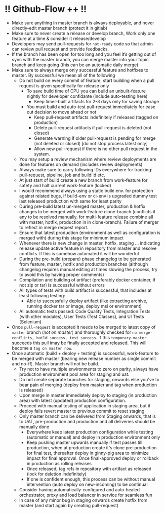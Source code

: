 # !! Github-Flow ++ !!

- Make sure anything in master branch is always deployable, and never directly-edit master branch (protect it in gitlab)
- Make sure to never create a release or develop branch, Work only one feature at a time & consider it release/develop
- Developers may send pull-requests for `not-ready` code so that admin can review pull request and provide feedbacks.
- If the branch has been open for too long and you feel it’s getting out of sync with the master branch, you can merge
  master into your topic branch and keep going (this can be an automatic daily merge)
- Make sure to always merge only successful feature and hotfixes to master. By successful we mean all of the following
  - Do not build on every commit of feature, start building when a pull request is given specifically for release only
    - To save build time of CPU you can build an unbuilt-feature nightly for developer confidante (include auto-testing here)
      - Keep timer-built artifacts for 2-3 days only for saving storage
    - You must build and auto-test pull-request immediately for ease out decision to move ahead or not
      - Keep pull-request artifacts indefinitely if released (tagged on production)
      - Delete pull-request artifacts if pull-request is deleted (not closed)
      - Generate warning if older pull-request is pending for merge (not deleted or closed) [do not stop process latest only]
      - Allow new pull-request if there is no other pull request in the system.
  - You may setup a review mechanism where review deployments are done for features on demand (includes review deployments)
  - Always make sure to carry following IDs everywhere for tracking: pull-request, pipeline, job and build id etc.
  - At just start of build create a new branch from work-feature for safety and halt current work-feature (locked)
  - I would recommend always using a static build env. for protection against related bugs, if build-env or ci-env is
    upgraded dummy test last released production with same for least parity
  - During pre-build latest un-merged master, production & hotfix changes to be merged with work-feature clone-branch
    (conflicts if any to be resolved manually, for multi-feature release combine all with master, hotfix, production in
    in clone-branch). Failure of merger to reflect in merge request report.
  - Ensure that latest production (environment as well as configuration is merged with) during this stage for minimum impact
  - Whenever there is new change in master, hotfix, staging ... indicating release update active feature in repository from
    master and resolve conflicts. If this is somehow automated it will be wonderful
  - During the pre-build (prepare) phase changelog to be generated from feature, master, hotfix and production branches
    (although changelog requires manual editing at times slowing the process, try to avoid this by having proper comments)
  - Compilation and building of artifact (preferably docker container, if not zip or tar) is successful without errors
  - All types of tests with build artifact is successful, that includes at least following testing:
    - Able to successfully deploy artifact (like extracting archive, running docker tar or image, deploy msi or environment)
  - All automatic tests passed: Code Quality Tests, Integration Tests (with other modules), User Tests (Test Classes), and
    UI Tests (Selenium)
- Once `pull-request` is accepted it needs to be merged to latest copy of `master` branch (_not on master_) and thoroughly checked
  for `no merge-conflicts, build success, test success`. If this `temporary-master` succeeds this pull imay be finally accepted
  and released. This will become a `tag on master now`.
- Once automatic (build + deploy + testing) is successful, work-feature to be merged with master (bearing new release number
  as single commit and no-ff). Master branch will not be build.
  - Try not to have multiple environments to zero on parity, always have production environment pool area for staging and uat.
  - Do not create separate branches for staging, onwards else you've to bear pain of merging (deploy from master and tag when
    production is released)
  - Upon merge in master immediately deploy to staging (in production area) with latest (updated) production configuration.
  - Proceed with manual testing of application in staging area, but if deploy fails revert master to previous commit to reset
    staging
  - Only master branch can be delivered from Staging onwards, that is to UAT, pre-production and production and all deliveries
    should be manually done
    - Everywhere keep latest production configuration while testing (automatic or manual) and deploy in production environment only
    - Keep pushing master upwards manually if test passes till production, when at production create it's clone pre-production for
      final test, thereafter deploy in ginny-pig area to minimize impact for final approval. Once final-approved deploy or rollback
      in production as rolling releases
    - Once released, tag refs in repository with artifact as released (lock for deletion indefinitely)
    - If one is confident enough, this process can be without manual intervention (auto deploy on new-incoming) to be continual
  - Consider having automatically-configured and auto-healed orchestrator, proxy and load balancer in service for seamless fun
  - In case of any minor bug in staging onwards create hotfix from master (and start again by creating pull-request)
